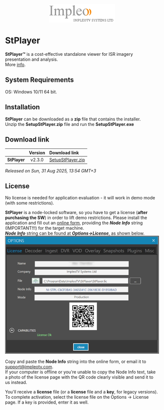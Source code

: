 
<div align="center">
  <a >
    <img src="images/impleo_logo.png" alt="Logo" >
  </a>
</div>

# StPlayer

**StPlayer™** is a cost-effective standalone viewer for ISR imagery presentation and analysis.  
More [info](https://www.impleotv.com/content/stplayer/help/index.html).

## System Requirements

OS: Windows 10/11 64 bit.

## Installation

**StPlayer** can be downloaded as a **zip** file that contains the installer.  
Unzip the **SetupStPlayer.zip** file and run the **SetupStPlayer.exe**  

## Download link

|          | Version             | Download link                                                           | 
|:---------|:-------------------:|:------------------------------------------------------------------------|
| **StPlayer** |  v2.3.0 | [SetupStPlayer.zip](https://github.com/impleotv/stplayer-release/releases/latest/download/SetupStPlayer.zip) | 


*Released on Sun, 31 Aug 2025, 13:54 GMT+3*

## License

No license is needed for application evaluation - it will work in demo mode (with some restrictions). 

**StPlayer** is a node-locked software, so you have to get a license (**after purchasing the SW**) in order to lift demo restrictions. Please install the application and fill out an [online form](https://docs.google.com/forms/d/e/1FAIpQLSd_XW6bDsFce1G1cpds4gMQNlwNax0CvkWzcMbscxZ5rLaIbA/viewform), providing the ***Node Info*** string (IMPORTANT!!!) for the target machine.  
***Node Info*** string can be found at ***Options->License***, as shown below.
![NodeInfo string](images/license.png)

Copy and paste the **Node Info** string into the online form, or email it to support@impleotv.com.  
If your computer is offline or you're unable to copy the Node Info text, take a photo of the license page with the QR code clearly visible and send it to us instead.

You'll receive a **license** file (or a **license** file and a **key**, for legacy versions).  
To complete activation, select the license file on the Options -> License page. If a key is provided, enter it as well.
